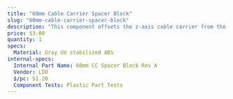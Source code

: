 ```yaml
---
title: "60mm Cable Carrier Spacer Block"
slug: "60mm-cable-carrier-spacer-block"
description: "This component offsets the z-axis cable carrier from the cross-slide plate."
price: $3.00
quantity: 1
specs:
  Material: Gray UV stabilized ABS
internal-specs:
  Internal Part Name: 60mm CC Spacer Block Rev A
  Vendor: LDO
  $/pc: $1.20
  Component Tests: Plastic Part Tests
---
```

